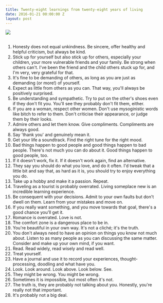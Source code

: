 ```yaml
---
title: Twenty-eight learnings from twenty-eight years of living
date: 2016-01-21 00:00:00 Z
layout: post
---
```


![](https://snap-photos.s3.amazonaws.com/img-thumbs/960w/51B7CD882C.jpg)
<br />
<br />
1. Honesty does not equal unkindness. Be sincere, offer healthy and helpful criticism, but always be kind.
2. Stick up for yourself but also stick up for others, especially your children, your more vulnerable friends and your family. Be strong when others can't. I've been the friend and the child others stuck up for, and I'm very, very grateful for that.
3. It's fine to be demanding of others, as long as you are just as demanding (or more!) of yourself.
4. Expect as little from others as you can. That way, you'll always be positively surprised.
5. Be understanding and sympathetic. Try to put on the other's shoes even if they don't fit you. You'll see they probably don't fit them, either.
6. If you are a woman, respect other women. Don't use mysoginistic words like bitch to refer to them. Don't criticise their appearance, or judge them by their looks.
7. Admire others and let them know. Give compliments. Compliments are always good.
8. Say 'thank you' and genuinely mean it.
9. Get your life a soundtrack. Find the right tune for the right mood.
10. Bad things happen to good people and good things happen to bad people. There's not much you can do about it. Good things happen to good people, too.
11. If it doesn't work, fix it. If it doesn't work again, find an alternative.
12. They say you should do what you love, and do it often. I'd tweak that a little bit and say that, as hard as it is, you should try to enjoy everything you do.
13. Take up a hobby and make it a passion. Repeat.
14. Traveling as a tourist is probably overrated. Living someplace new is an incredible learning experience.
15. Be consequent with your decisions. Admit to your own faults but don't dwell on them. Learn from your mistakes and move on.
16. If you really want something, and you move towards that goal, there's a good chance you'll get it.
17. Romance is overrated. Love is not.
18. The comfort zone is a dangerous place to be in.
19. You're beautiful in your own way. It's not a cliché; it's the truth.
20. You don't always need to have an opinion on things you know not much about. Listen to as many people as you can discussing the same matter. Consider and make up your own mind, if you want.
21. Read. Read widely, read wisely and read well.
22. Treat yourself.
23. Have a journal and use it to record your experiences, thought-processing, doodling and what have you.
24. Look. Look around. Look above. Look below. See.
25. They might be wrong. You might be wrong.
26. Sometimes it is impossible, but most often it's not.
27. The truth is, they are probably not talking about you. Honestly, you're really not that important.
28. It's probably not a big deal.
